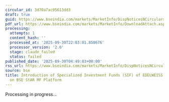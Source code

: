 ```yaml
---
circular_id: 3d70a7ac95613dd3
draft: true
guid: https://www.bseindia.com/markets/MarketInfo/DispNoticesNCirculars.aspx?Noticeid={E461F09E-5411-4C1B-86BF-1D328CCB337D}&noticeno=20250930-4&dt=09/30/2025&icount=4&totcount=114&flag=0
pdf_url: https://www.bseindia.com/markets/MarketInfo/DownloadAttach.aspx?id=20250930-4&attachedId=9f8e9766-d29d-4760-ad45-023b4a79232f
processing:
  attempts: 1
  content_hash: ''
  processed_at: '2025-09-30T22:03:01.858676'
  processor_version: '2.0'
  stage: claude_failed
  status: failed
published_date: '2025-09-30T04:49:03+00:00'
rss_url: https://www.bseindia.com/markets/MarketInfo/DispNoticesNCirculars.aspx?Noticeid={E461F09E-5411-4C1B-86BF-1D328CCB337D}&noticeno=20250930-4&dt=09/30/2025&icount=4&totcount=114&flag=0
source: bse
title: Introduction of Specialized Investment Funds (SIF) of EDELWEISS MUTUAL FUND
  on BSE StAR MF Platform
---
```


Processing in progress...